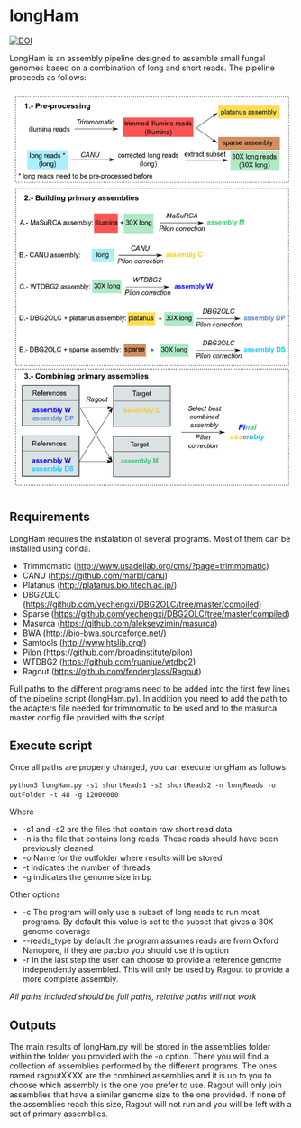 # longHam
[![DOI](https://zenodo.org/badge/422249229.svg)](https://zenodo.org/badge/latestdoi/422249229)

LongHam is an assembly pipeline designed to assemble small fungal genomes based on a combination of long and short reads. The pipeline proceeds as follows:

![alt text](https://github.com/Gabaldonlab/longHam/blob/main/pipeline.png "Pipeline summary")

## Requirements

LongHam requires the instalation of several programs. Most of them can be installed using conda.

- Trimmomatic (http://www.usadellab.org/cms/?page=trimmomatic)
- CANU (https://github.com/marbl/canu)
- Platanus (http://platanus.bio.titech.ac.jp/)
- DBG2OLC (https://github.com/yechengxi/DBG2OLC/tree/master/compiled)
- Sparse (https://github.com/yechengxi/DBG2OLC/tree/master/compiled)
- Masurca (https://github.com/alekseyzimin/masurca)
- BWA (http://bio-bwa.sourceforge.net/)
- Samtools (http://www.htslib.org/)
- Pilon (https://github.com/broadinstitute/pilon)
- WTDBG2 (https://github.com/ruanjue/wtdbg2)
- Ragout (https://github.com/fenderglass/Ragout)

Full paths to the different programs need to be added into the first few lines of the pipeline script (longHam.py). In addition you need to add the path to the adapters file needed for trimmomatic to be used and to the masurca master config file provided with the script.

## Execute script

Once all paths are properly changed, you can execute longHam as follows:

`python3 longHam.py -s1 shortReads1 -s2 shortReads2 -n longReads -o outFolder -t 48 -g 12000000`

Where 
- -s1 and -s2 are the files that contain raw short read data.
- -n is the file that contains long reads. These reads should have been previously cleaned
- -o Name for the outfolder where results will be stored
- -t indicates the number of threads
- -g indicates the genome size in bp

Other options

- -c The program will only use a subset of long reads to run most programs. By default this value is set to the subset that gives a 30X genome coverage
- --reads_type by default the program assumes reads are from Oxford Nanopore, if they are pacbio you should use this option
- -r In the last step the user can choose to provide a reference genome independently assembled. This will only be used by Ragout to provide a more complete assembly.

<i> All paths included should be full paths, relative paths will not work </i>

## Outputs

The main results of longHam.py will be stored in the assemblies folder within the folder you provided with the -o option. There you will find a collection of assemblies performed by the different programs. The ones named ragoutXXXX are the combined assemblies and it is up to you to choose which assembly is the one you prefer to use. Ragout will only join assemblies that have a similar genome size to the one provided. If none of the assemblies reach this size, Ragout will not run and you will be left with a set of primary assemblies.

